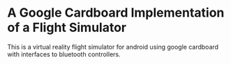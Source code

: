 A Google Cardboard Implementation of a Flight Simulator
=================
This is a virtual reality flight simulator for android using google cardboard with interfaces to bluetooth controllers.

